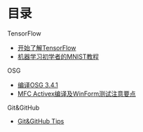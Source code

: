 # 目录
TensorFlow
+ [开始了解TensorFlow](TensorFlow/Getting%20Start "getting start")
+ [机器学习初学者的MNIST教程](TensorFlow/MNIST_For_ML_Beginners "MNIST Beginners")

OSG
+ [编译OSG 3.4.1](OSG/osg_3_4_1_Combine_with_vs2017 "osg 3.4.1 build")
+ [MFC Activex编译及WinForm测试注意要点](OSG/mfc_activex_control "mfc Acitvex tips")

Git&GitHub
+ [Git&GitHub Tips](Git_GitHub/some_tips "some tips")
